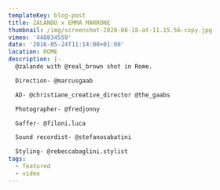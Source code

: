 ```yaml
---
templateKey: blog-post
title: ZALANDO x EMMA MARRONE
thumbnail: /img/screenshot-2020-08-18-at-11.15.56-copy.jpg
vimeo: '448834559'
date: '2016-05-24T11:14:00+01:00'
location: ROME
description: |-
  @zalando with @real_brown shot in Rome.

  Direction- @marcusgaab

  AD- @christiane_creative_director @the_gaabs

  Photographer- @fredjonny

  Gaffer- @filoni.luca

  Sound recordist- @stefanosabatini

  Styling- @rebeccabaglini.stylist
tags:
  - featured
  - video
---
```


